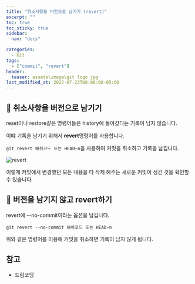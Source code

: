 ```yaml
---
title: "취소사항을 버전으로 남기기 (revert)"
excerpt: ""
toc: true
toc_sticky: true
sidebar:
  nav: "docs"

categories:
  - Git
tags:
  - ["commit", "revert"]
header:
  teaser: assets\image\git logo.jpg
last_modified_at: 2022-07-23T08:06:00-05:00
---
```


## 📄 취소사항을 버전으로 남기기

reset이나 restore같은 명령어들은 history에 돌아갔다는 기록이 남지 않습니다.

이떄 기록을 남기기 위해서 **revert**명령어를 사용합니다.

`git revert 해쉬코드 또는 HEAD~n`을 사용하여 커밋을 취소하고 기록을 남깁니다.<br>

![revert](https://user-images.githubusercontent.com/56298540/180993305-ffd9a25a-e973-491f-a5ee-85fc27e488bb.PNG)<br>

이렇게 커밋에서 변경했던 모든 내용을 다 삭제 해주는 새로운 커밋이 생긴 것을 확인할 수 있습니다.<br>

## 📄 버전을 남기지 않고 revert하기

revert에 --no-commit이라는 옵션을 남깁니다.

`git revert --no-commit 해쉬코드 또는 HEAD~n`

위와 같은 명령어를 이용해 커밋을 취소하면 기록이 남지 않게 됩니다.

## 참고

- 드림코딩
